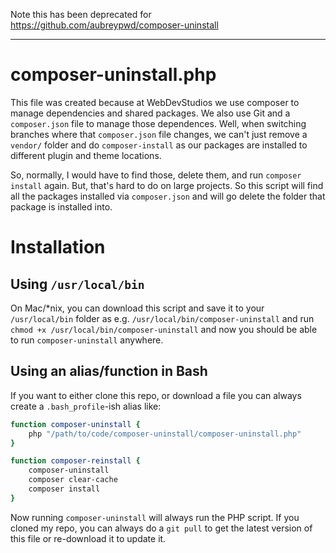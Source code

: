 Note this has been deprecated for https://github.com/aubreypwd/composer-uninstall

____________

# composer-uninstall.php

This file was created because at WebDevStudios we use composer to manage dependencies and shared packages. We also use Git and a `composer.json` file to manage those dependences. Well, when switching branches where that `composer.json` file changes, we can't just remove a `vendor/` folder and do `composer-install` as our packages are installed to different plugin and theme locations. 

So, normally, I would have to find those, delete them, and run `composer install` again. But, that's hard to do on large projects. So this script will find all the packages installed via `composer.json` and will go delete the folder that package is installed into.

# Installation

## Using `/usr/local/bin`

On Mac/*nix, you can download this script and save it to your `/usr/local/bin` folder as e.g. `/usr/local/bin/composer-uninstall` and run `chmod +x /usr/local/bin/composer-uninstall` and now you should be able to run `composer-uninstall` anywhere.

## Using an alias/function in Bash

If you want to either clone this repo, or download a file you can always create a `.bash_profile`-ish alias like:

```bash
function composer-uninstall {
    php "/path/to/code/composer-uninstall/composer-uninstall.php"
}

function composer-reinstall {
    composer-uninstall
    composer clear-cache
    composer install
}
```

Now running `composer-uninstall` will always run the PHP script. If you cloned my repo, you can always do a `git pull` to get the latest version of this file or re-download it to update it.

